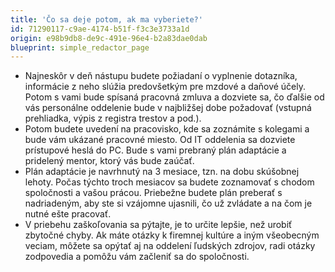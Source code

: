 ```yaml
---
title: 'Čo sa deje potom, ak ma vyberiete?'
id: 71290117-c9ae-4174-b51f-f3c3e3733a1d
origin: e98b9db8-de9c-491e-96e4-b2a83dae0dab
blueprint: simple_redactor_page
---
```

<ul>
	<li>Najneskôr v deň nástupu budete požiadaní o vyplnenie dotazníka, informácie z neho slúžia predovšetkým pre mzdové a daňové účely. Potom s vami bude spísaná pracovná zmluva a dozviete sa, čo ďalšie od vás personálne oddelenie bude v najbližšej dobe požadovať (vstupná prehliadka, výpis z registra trestov a pod.).</li>
	<li>Potom budete uvedení na pracovisko, kde sa zoznámite s kolegami a bude vám ukázané pracovné miesto. Od IT oddelenia sa dozviete prístupové heslá do PC. Bude s vami prebraný plán adaptácie a pridelený mentor, ktorý vás bude zaúčať. 
	<o:p></o:p></li>
	<li>Plán adaptácie je navrhnutý na 3 mesiace, tzn. na dobu skúšobnej lehoty. Počas týchto troch mesiacov sa budete zoznamovať s chodom spoločnosti a vašou prácou. Priebežne budete plán preberať s nadriadeným, aby ste si vzájomne ujasnili, čo už zvládate a na čom je nutné ešte pracovať.
	<o:p></o:p></li>
	<li>V priebehu zaškoľovania sa pýtajte, je to určite lepšie, než urobiť zbytočné chyby. Ak máte otázky k firemnej kultúre a iným všeobecným veciam, môžete sa opýtať aj na oddelení ľudských zdrojov, radi otázky zodpovedia a pomôžu vám začleniť sa do spoločnosti.<o:p></o:p></li>
</ul>